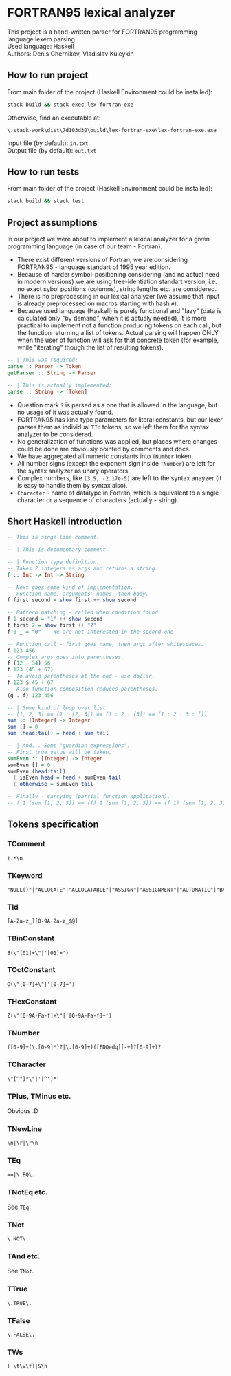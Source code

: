 # FORTRAN95 lexical analyzer
This project is a hand-written parser for FORTRAN95 programming language lexem parsing.\
Used language: Haskell\
Authors: Denis Chernikov, Vladislav Kuleykin
## How to run project
From main folder of the project (Haskell Environment could be installed):
```bash
stack build && stack exec lex-fortran-exe
```
Otherwise, find an executable at:
```
\.stack-work\dist\7d103d30\build\lex-fortran-exe\lex-fortran-exe.exe
```
Input file (by default): `in.txt`\
Output file (by default): `out.txt`
## How to run tests
From main folder of the project (Haskell Environment could be installed):
```bash
stack build && stack test
```
## Project assumptions
In our project we were about to implement a lexical analyzer for a given programming language (in case of our team - Fortran).
* There exist different versions of Fortran, we are considering FORTRAN95 - language standart of 1995 year edition.
* Because of harder symbol-positioning considering (and no actual need in modern versions) we are using free-identiation standart version, i.e. no exact sybol positions (columns), string lengths etc. are considered.
* There is no preprocessing in our lexical analyzer (we assume that input is already preprocessed on macros starting with hash `#`).
* Because used language (Haskell) is purely functional and "lazy" (data is calculated only "by demand", when it is actualy needed), it is more practical to implement not a function producing tokens on each call, but the function returning a list of tokens. Actual parsing will happen ONLY when the user of function will ask for that concrete token (for example, while "iterating" though the list of resulting tokens).
```Haskell
-- | This was required:
parse :: Parser -> Token
getParser :: String -> Parser

-- | This is actually implemented:
parse :: String -> [Token]
```
* Question mark `?` is parsed as a one that is allowed in the language, but no usage of it was actually found.
* FORTRAN95 has kind type parameters for literal constants, but our lexer parses them as individual `TId` tokens, so we left them for the syntax analyzer to be considered.
* No generalization of functions was applied, but places where changes could be done are obviously pointed by comments and docs.
* We have aggregated all numeric constants into `TNumber` token.
* All number signs (except the exponent sign inside `TNumber`) are left for the syntax analyzer as unary operators.
* Complex numbers, like `(3.5, -2.17e-5)` are left to the syntax anayzer (it is easy to handle them by syntax also).
* `Character` - name of datatype in Fortran, which is equivalent to a single character or a sequence of characters (actually - string).
## Short Haskell introduction
```Haskell
-- This is singe-line comment.

-- | This is documentary comment.

-- | Function type definition.
-- Takes 2 integers as args and returns a string.
f :: Int -> Int -> String

-- Next goes some kind of implementation.
-- Function name, arguments' names, then body.
f first second = show first ++ show second

-- Pattern matching - called when condition found.
f 1 second = "1" ++ show second
f first 2 = show first ++ "2"
f 0 _ = "0" -- We are not interested in the second one

-- Function call - first goes name, then args after whitespaces.
f 123 456
-- Complex args goes into parentheses.
f (12 + 34) 56
f 123 (45 + 67)
-- To avoid parentheses at the end - use dollar.
f 123 $ 45 + 67
-- Also function composition reduces parentheses.
(g . f) 123 456

-- | Some kind of loop over list.
-- [1, 2, 3] == (1 : [2, 3]) == (1 : 2 : [3]) == (1 : 2 : 3 : [])
sum :: [Integer] -> Integer
sum [] = 0
sum (head:tail) = head + sum tail

-- | And... Some "guardian expressions".
-- First true value will be taken.
sumEven :: [Integer] -> Integer
sumEven [] = 0
sumEven (head:tail)
  | isEven head = head + sumEven tail
  | otherwise = sumEven tail

-- Finally - carrying (partial function application).
-- f 1 (sum [1, 2, 3]) == (f) 1 (sum [1, 2, 3]) == (f 1) (sum [1, 2, 3])
```
## Tokens specification
### TComment
```regex
!.*\n
```
### TKeyword
```regex
"NULL()"|"ALLOCATE"|"ALLOCATABLE"|"ASSIGN"|"ASSIGNMENT"|"AUTOMATIC"|"BACKSPACE"|"BLOCK"|"CALL"|"CASE"|"CHARACTER"|"CLOSE"|"COMMON"|"COMPLEX"|"CONTAINS"|"CONTINUE"|"CYCLE"|"DATA"|"DEALLOCATE"|"DEFAULT"|"DIMENSION"|"DO"|"DOUBLE"|"ELEMENTAL"|"ELSE"|"ELSEIF"|"ELSEWHERE"|"END"|"ENDDO"|"ENDIF"|"ENDFILE"|"ENTRY"|"EQUIVALENCE"|"EXIT"|"EXTERNAL"|"FORALL"|"FORMAT"|"FUNCTION"|"GO"|"GOTO"|"IOLENGTH"|"IF"|"IMPLICIT"|"IN"|"INCLUDE"|"INOUT"|"INTEGER"|"INTENT"|"INTERFACE"|"INTRINSIC"|"INQUIRE"|"KIND"|"LEN"|"LOGICAL"|"MODULE"|"NAMELIST"|"NONE"|"NULLIFY"|"ONLY"|"OPEN"|"OPERATOR"|"OPTIONAL"|"OUT"|"PARAMETER"|"PAUSE"|"POINTER"|"PRECISION"|"PRINT"|"PRIVATE"|"PROCEDURE"|"PROGRAM"|"PUBLIC"|"PURE"|"REAL"|"READ"|"RECURSIVE"|"RESULT"|"RETURN"|"REWIND"|"SAVE"|"SELECT"|"SEQUENCE"|"SOMETYPE"|"SQRT"|"STAT"|"STOP"|"SUBROUTINE"|"TARGET"|"TO"|"THEN"|"TYPE"|"UNIT"|"USE"|"VOLATILE"|"WHERE"|"WHILE"|"WRITE"|"null()"|"allocate"|"allocatable"|"assign"|"assignment"|"automatic"|"backspace"|"block"|"call"|"case"|"character"|"close"|"common"|"complex"|"contains"|"continue"|"cycle"|"data"|"deallocate"|"default"|"dimension"|"do"|"double"|"elemental"|"else"|"elseif"|"elsewhere"|"end"|"enddo"|"endif"|"endfile"|"entry"|"equivalence"|"exit"|"external"|"forall"|"format"|"function"|"go"|"goto"|"iolength"|"if"|"implicit"|"in"|"include"|"inout"|"integer"|"intent"|"interface"|"intrinsic"|"inquire"|"kind"|"len"|"logical"|"module"|"namelist"|"none"|"nullify"|"only"|"open"|"operator"|"optional"|"out"|"parameter"|"pause"|"pointer"|"precision"|"print"|"private"|"procedure"|"program"|"public"|"pure"|"real"|"read"|"recursive"|"result"|"return"|"rewind"|"save"|"select"|"sequence"|"sometype"|"sqrt"|"stat"|"stop"|"subroutine"|"target"|"to"|"then"|"type"|"unit"|"use"|"volatile"|"where"|"while"|"write"
```
### TId
```regex
[A-Za-z_][0-9A-Za-z_$@]
```
### TBinConstant
```regex
B(\"[01]+\"|'[01]+')
```
### TOctConstant
```regex
O(\"[0-7]+\"|'[0-7]+')
```
### THexConstant
```regex
Z(\"[0-9A-Fa-f]+\"|'[0-9A-Fa-f]+')
```
### TNumber
```regex
([0-9]+(\.[0-9]*)?|\.[0-9]+)([EDQedq][-+]?[0-9]+)?
```
### TCharacter
```regex
\"[^"]*\"|'[^']*'
```
### TPlus, TMinus etc.
Obvious :D
### TNewLine
```regex
\n|\r|\r\n
```
### TEq
```regex
==|\.EQ\.
```
### TNotEq etc.
See `TEq`.
### TNot
```regex
\.NOT\.
```
### TAnd etc.
See `TNot`.
### TTrue
```regex
\.TRUE\.
```
### TFalse
```regex
\.FALSE\.
```
### TWs
```regex
[ \t\v\f]|&\n
```
